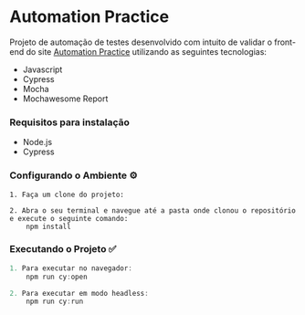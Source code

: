 # Automation Practice

Projeto de automação de testes desenvolvido com intuito de validar o front-end do site [Automation Practice](http://automationpractice.com/index.php) utilizando as seguintes tecnologias:
 
 - Javascript
 - Cypress
 - Mocha
 - Mochawesome Report

### Requisitos para instalação ###

* Node.js
* Cypress

### Configurando o Ambiente :gear: ###

```shell
1. Faça um clone do projeto:

2. Abra o seu terminal e navegue até a pasta onde clonou o repositório e execute o seguinte comando:
    npm install
```

### Executando o Projeto :white_check_mark:

```javascript
1. Para executar no navegador: 
    npm run cy:open

2. Para executar em modo headless:
    npm run cy:run
```